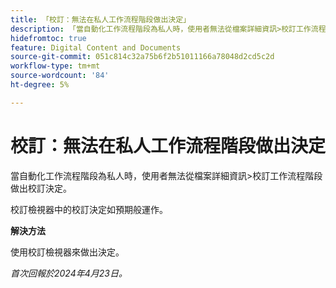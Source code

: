 ```yaml
---
title: 「校訂：無法在私人工作流程階段做出決定」
description: 「當自動化工作流程階段為私人時，使用者無法從檔案詳細資訊>校訂工作流程階段做出校訂決定。 此問題有解決辦法。」
hidefromtoc: true
feature: Digital Content and Documents
source-git-commit: 051c814c32a75b6f2b51011166a78048d2cd5c2d
workflow-type: tm+mt
source-wordcount: '84'
ht-degree: 5%

---
```



# 校訂：無法在私人工作流程階段做出決定

當自動化工作流程階段為私人時，使用者無法從檔案詳細資訊>校訂工作流程階段做出校訂決定。

校訂檢視器中的校訂決定如預期般運作。

**解決方法**

使用校訂檢視器來做出決定。

_首次回報於2024年4月23日。_
